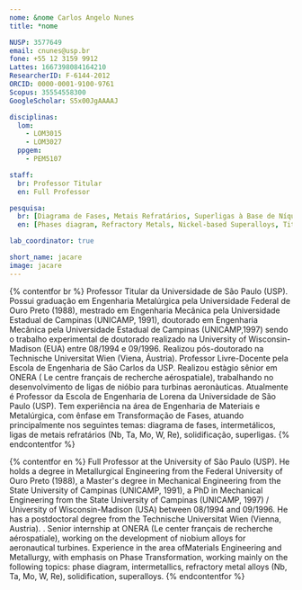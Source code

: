 ```yaml
---
nome: &nome Carlos Angelo Nunes
title: *nome

NUSP: 3577649
email: cnunes@usp.br
fone: +55 12 3159 9912
Lattes: 1667398084164210
ResearcherID: F-6144-2012
ORCID: 0000-0001-9100-9761
Scopus: 35554558300
GoogleScholar: S5x00JgAAAAJ

disciplinas:
  lom:
    - LOM3015
    - LOM3027
  ppgem:
    - PEM5107

staff:
  br: Professor Titular
  en: Full Professor

pesquisa:
  br: [Diagrama de Fases, Metais Refratários, Superligas à Base de Níquel, Titânio e ligas, Nióbio e ligas, Intermetálicos, Magnésio e ligas]
  en: [Phases diagram, Refractory Metals, Nickel-based Superalloys, Titanium and alloys, Niobium and alloys, Intermetallics, Magnesium and alloys]

lab_coordinator: true

short_name: jacare
image: jacare
---
```


{% contentfor br %}
Professor Titular da Universidade de São Paulo (USP). Possui graduação em Engenharia Metalúrgica pela Universidade Federal de Ouro Preto (1988), mestrado em Engenharia Mecânica pela Universidade Estadual de Campinas (UNICAMP, 1991), doutorado em Engenharia Mecânica pela Universidade Estadual de Campinas (UNICAMP,1997) sendo o trabalho experimental de doutorado realizado na University of Wisconsin-Madison (EUA) entre 08/1994 e 09/1996. Realizou pós-doutorado na Technische Universitat Wien (Viena, Áustria). Professor Livre-Docente pela Escola de Engenharia de São Carlos da USP. Realizou estàgio sênior em ONERA ( Le centre français de recherche aérospatiale), trabalhando no desenvolvimento de ligas de nióbio para turbinas aeronàuticas. Atualmente é Professor da Escola de Engenharia de Lorena da Universidade de São Paulo (USP). Tem experiência na área de Engenharia de Materiais e Metalúrgica, com ênfase em Transformação de Fases, atuando principalmente nos seguintes temas: diagrama de fases, intermetálicos, ligas de metais refratários (Nb, Ta, Mo, W, Re), solidificação, superligas.
{% endcontentfor %}

{% contentfor en %}
Full Professor at the University of São Paulo (USP). He holds a degree in Metallurgical Engineering from the Federal University of Ouro Preto (1988), a Master's degree in Mechanical Engineering from the State University of Campinas (UNICAMP, 1991), a PhD in Mechanical Engineering from the State University of Campinas (UNICAMP, 1997) / University of Wisconsin-Madison (USA) between 08/1994 and 09/1996. He has a postdoctoral degree from the Technische Universitat Wien (Vienna, Austria). . Senior internship at ONERA (Le center français de recherche aérospatiale), working on the development of niobium alloys for aeronautical turbines. Experience in the area of ​​Materials Engineering and Metallurgy, with emphasis on Phase Transformation, working mainly on the following topics: phase diagram, intermetallics, refractory metal alloys (Nb, Ta, Mo, W, Re), solidification, superalloys.
{% endcontentfor %}
